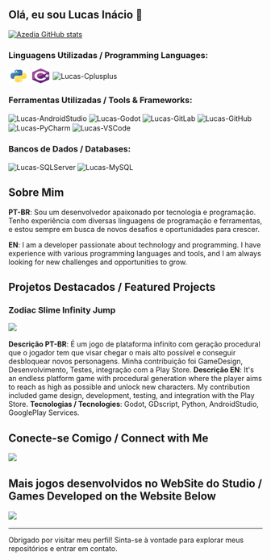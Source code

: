 ## Olá, eu sou Lucas Inácio 👋

[![Azedia GitHub stats](https://github-readme-stats.vercel.app/api?username=azediawan&theme=algolia)](https://github.com/azediawan/github-readme-stats)

### Linguagens Utilizadas / Programming Languages:
<div style="display: inline_block">
  <img align="center" alt="Lucas-Python" height="30" width="40" src="https://raw.githubusercontent.com/devicons/devicon/master/icons/python/python-original.svg">
  <img align="center" alt="Lucas-Csharp" height="30" width="40" src="https://raw.githubusercontent.com/devicons/devicon/master/icons/csharp/csharp-original.svg">
  <img align="center" alt="Lucas-Cplusplus" height="30" width="40" src="https://cdn.jsdelivr.net/gh/devicons/devicon/icons/cplusplus/cplusplus-original.svg">
</div>

### Ferramentas Utilizadas / Tools & Frameworks:
<div style="display: inline_block">
  <img align="center" alt="Lucas-AndroidStudio" height="30" width="40" src="https://cdn.jsdelivr.net/gh/devicons/devicon/icons/androidstudio/androidstudio-original.svg">
  <img align="center" alt="Lucas-Godot" height="30" width="40" src="https://cdn.jsdelivr.net/gh/devicons/devicon/icons/godot/godot-original-wordmark.svg">
  <img align="center" alt="Lucas-GitLab" height="30" width="40" src="https://cdn.jsdelivr.net/gh/devicons/devicon/icons/gitlab/gitlab-original-wordmark.svg">
  <img align="center" alt="Lucas-GitHub" height="30" width="40" src="https://cdn.jsdelivr.net/gh/devicons/devicon/icons/github/github-original.svg">
  <img align="center" alt="Lucas-PyCharm" height="30" width="40" src="https://cdn.jsdelivr.net/gh/devicons/devicon/icons/pycharm/pycharm-original.svg">
  <img align="center" alt="Lucas-VSCode" height="30" width="40" src="https://cdn.jsdelivr.net/gh/devicons/devicon/icons/vscode/vscode-original.svg">
</div>

### Bancos de Dados / Databases:
<div style="display: inline_block">
  <img align="center" alt="Lucas-SQLServer" height="30" width="40" src="https://cdn.jsdelivr.net/gh/devicons/devicon/icons/microsoftsqlserver/microsoftsqlserver-original-wordmark.svg">
  <img align="center" alt="Lucas-MySQL" height="30" width="40" src="https://cdn.jsdelivr.net/gh/devicons/devicon/icons/mysql/mysql-original-wordmark.svg">
</div>

## Sobre Mim
**PT-BR**: Sou um desenvolvedor apaixonado por tecnologia e programação. Tenho experiência com diversas linguagens de programação e ferramentas, e estou sempre em busca de novos desafios e oportunidades para crescer.

**EN**: I am a developer passionate about technology and programming. I have experience with various programming languages and tools, and I am always looking for new challenges and opportunities to grow.

## Projetos Destacados / Featured Projects

### Zodiac Slime Infinity Jump
<a href="https://play.google.com/store/apps/details?id=com.BoxMachineStudio.InfinityJump" target="_blank">
  <img src="https://img.shields.io/badge/Google_Play-414141?style=for-the-badge&logo=google-play&logoColor=white">
</a>

**Descrição PT-BR**: É um jogo de plataforma infinito com geração procedural que o jogador tem que visar chegar o mais alto possível e conseguir desbloquear novos personagens. Minha contribuição foi GameDesign, Desenvolvimento, Testes, integração com a Play Store.
**Descrição EN**:  It's an endless platform game with procedural generation where the player aims to reach as high as possible and unlock new characters. My contribution included game design, development, testing, and integration with the Play Store.
**Tecnologias / Tecnologies**: Godot, GDscript, Python, AndroidStudio, GooglePlay Services.

## Conecte-se Comigo / Connect with Me
<div>
  <a href="https://www.linkedin.com/in/lucas-inacio-1337971l" target="_blank"><img src="https://img.shields.io/badge/LinkedIn-0077B5?style=for-the-badge&logo=linkedin&logoColor=white" target="_blank"></a>
</div>

## Mais jogos desenvolvidos no WebSite do Studio / Games Developed on the Website Below
<div>
  <a href="https://www.boxmachinestudio.com/" target="_blank"><img src="https://img.shields.io/badge/Website-000000?style=for-the-badge&logo=About.me&logoColor=white" target="_blank"></a>
</div>

---

Obrigado por visitar meu perfil! Sinta-se à vontade para explorar meus repositórios e entrar em contato.
